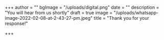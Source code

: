+++
author = ""
bgImage = "/uploads/digital.png"
date = ""
description = "You will hear from us shortly"
draft = true
image = "/uploads/whatsapp-image-2022-02-08-at-2-43-27-pm.jpeg"
title = "Thank you for your response!"

+++
